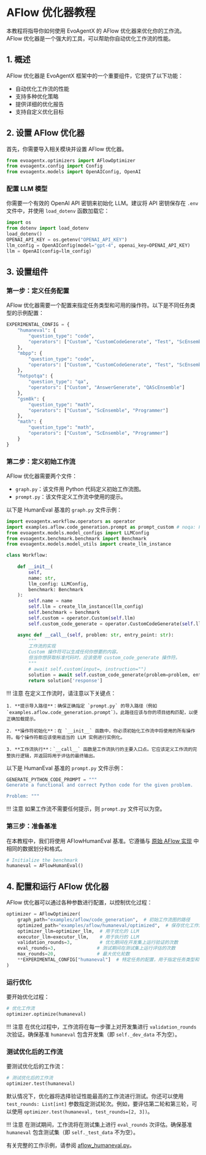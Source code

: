 # AFlow 优化器教程

本教程将指导你如何使用 EvoAgentX 的 AFlow 优化器来优化你的工作流。AFlow 优化器是一个强大的工具，可以帮助你自动优化工作流的性能。

## 1. 概述

AFlow 优化器是 EvoAgentX 框架中的一个重要组件，它提供了以下功能：

- 自动优化工作流的性能
- 支持多种优化策略
- 提供详细的优化报告
- 支持自定义优化目标

## 2. 设置 AFlow 优化器

首先，你需要导入相关模块并设置 AFlow 优化器。

```python
from evoagentx.optimizers import AFlowOptimizer
from evoagentx.config import Config
from evoagentx.models import OpenAIConfig, OpenAI
```

### 配置 LLM 模型
你需要一个有效的 OpenAI API 密钥来初始化 LLM。建议将 API 密钥保存在 `.env` 文件中，并使用 `load_dotenv` 函数加载它：
```python
import os
from dotenv import load_dotenv
load_dotenv()
OPENAI_API_KEY = os.getenv("OPENAI_API_KEY")
llm_config = OpenAIConfig(model="gpt-4", openai_key=OPENAI_API_KEY)
llm = OpenAI(config=llm_config)
```

## 3. 设置组件

### 第一步：定义任务配置

AFlow 优化器需要一个配置来指定任务类型和可用的操作符。以下是不同任务类型的示例配置：

```python
EXPERIMENTAL_CONFIG = {
    "humaneval": {
        "question_type": "code", 
        "operators": ["Custom", "CustomCodeGenerate", "Test", "ScEnsemble"] 
    }, 
    "mbpp": {
        "question_type": "code", 
        "operators": ["Custom", "CustomCodeGenerate", "Test", "ScEnsemble"] 
    },
    "hotpotqa": {
        "question_type": "qa", 
        "operators": ["Custom", "AnswerGenerate", "QAScEnsemble"]
    },
    "gsm8k": {
        "question_type": "math", 
        "operators": ["Custom", "ScEnsemble", "Programmer"]
    },
    "math": {
        "question_type": "math", 
        "operators": ["Custom", "ScEnsemble", "Programmer"]
    }
}
```

### 第二步：定义初始工作流

AFlow 优化器需要两个文件：
- `graph.py`：该文件用 Python 代码定义初始工作流图。
- `prompt.py`：该文件定义工作流中使用的提示。

以下是 HumanEval 基准的 `graph.py` 文件示例：

```python
import evoagentx.workflow.operators as operator
import examples.aflow.code_generation.prompt as prompt_custom # noqa: F401
from evoagentx.models.model_configs import LLMConfig
from evoagentx.benchmark.benchmark import Benchmark
from evoagentx.models.model_utils import create_llm_instance

class Workflow:
    
    def __init__(
        self,
        name: str,
        llm_config: LLMConfig,
        benchmark: Benchmark
    ):
        self.name = name
        self.llm = create_llm_instance(llm_config)
        self.benchmark = benchmark 
        self.custom = operator.Custom(self.llm)
        self.custom_code_generate = operator.CustomCodeGenerate(self.llm)

    async def __call__(self, problem: str, entry_point: str):
        """
        工作流的实现
        Custom 操作符可以生成任何你想要的内容。
        但当你想获取标准代码时，应该使用 custom_code_generate 操作符。
        """
        # await self.custom(input=, instruction="")
        solution = await self.custom_code_generate(problem=problem, entry_point=entry_point, instruction=prompt_custom.GENERATE_PYTHON_CODE_PROMPT) # 但当你想获取标准代码时，应该使用 customcodegenerator
        return solution['response']
```

!!! 注意
    在定义工作流时，请注意以下关键点：

    1. **提示导入路径**：确保正确指定 `prompt.py` 的导入路径（例如 `examples.aflow.code_generation.prompt`）。此路径应该与你的项目结构匹配，以便正确加载提示。

    2. **操作符初始化**：在 `__init__` 函数中，你必须初始化工作流中将使用的所有操作符。每个操作符都应该使用适当的 LLM 实例进行实例化。

    3. **工作流执行**：`__call__` 函数是工作流执行的主要入口点。它应该定义工作流的完整执行逻辑，并返回将用于评估的最终输出。


以下是 HumanEval 基准的 `prompt.py` 文件示例：

```python
GENERATE_PYTHON_CODE_PROMPT = """
Generate a functional and correct Python code for the given problem.

Problem: """
```

!!! 注意 
    如果工作流不需要任何提示，则 `prompt.py` 文件可以为空。

### 第三步：准备基准

在本教程中，我们将使用 AFlowHumanEval 基准。它遵循与 [原始 AFlow 实现](https://github.com/FoundationAgents/MetaGPT/tree/main/examples/aflow) 中相同的数据划分和格式。

```python
# Initialize the benchmark
humaneval = AFlowHumanEval()
```

## 4. 配置和运行 AFlow 优化器

AFlow 优化器可以通过各种参数进行配置，以控制优化过程：

```python
optimizer = AFlowOptimizer(
    graph_path="examples/aflow/code_generation",  # 初始工作流图的路径
    optimized_path="examples/aflow/humaneval/optimized",  # 保存优化工作流的路径
    optimizer_llm=optimizer_llm,  # 用于优化的 LLM
    executor_llm=executor_llm,    # 用于执行的 LLM
    validation_rounds=3,          # 优化期间在开发集上运行验证的次数
    eval_rounds=3,               # 测试期间在测试集上运行评估的次数
    max_rounds=20,               # 最大优化轮数
    **EXPERIMENTAL_CONFIG["humaneval"]  # 特定任务的配置，用于指定任务类型和可用操作符
)
```

### 运行优化

要开始优化过程：

```python
# 优化工作流
optimizer.optimize(humaneval)
```

!!! 注意 
    在优化过程中，工作流将在每一步骤上对开发集进行 `validation_rounds` 次验证。确保基准 `humaneval` 包含开发集（即 `self._dev_data` 不为空）。

### 测试优化后的工作流

要测试优化后的工作流：

```python
# 测试优化后的工作流
optimizer.test(humaneval)
```
默认情况下，优化器将选择验证性能最高的工作流进行测试。你还可以使用 `test_rounds: List[int]` 参数指定测试轮次。例如，要评估第二轮和第三轮，可以使用 `optimizer.test(humaneval, test_rounds=[2, 3])`。

!!! 注意 
    在测试期间，工作流将在测试集上进行 `eval_rounds` 次评估。确保基准 `humaneval` 包含测试集（即 `self._test_data` 不为空）。

有关完整的工作示例，请参阅 [aflow_humaneval.py](https://github.com/EvoAgentX/EvoAgentX/blob/main/examples/optimization/aflow_humaneval.py)。